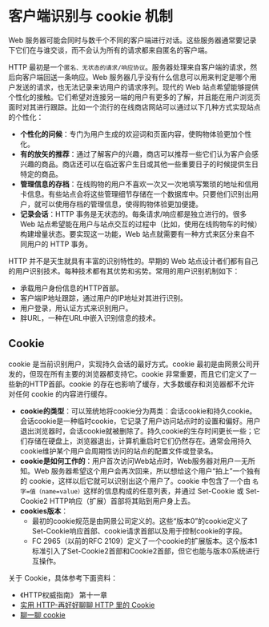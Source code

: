 # 客户端识别与 cookie 机制

Web 服务器可能会同时与数千个不同的客户端进行对话。这些服务器通常要记录下它们在与谁交谈，而不会认为所有的请求都来自匿名的客户端。

HTTP 最初是一个`匿名、无状态的请求/响应协议`。服务器处理来自客户端的请求，然后向客户端回送一条响应。Web 服务器几乎没有什么信息可以用来判定是哪个用户发送的请求，也无法记录来访用户的请求序列。现代的 Web 站点希望能够提供个性化的接触。它们希望对连接另一端的用户有更多的了解，并且能在用户浏览页面时对其进行跟踪。比如一个流行的在线商店网站可以通过以下几种方式实现站点的个性化：

- **个性化的问候**：专门为用户生成的欢迎词和页面内容，使购物体验更加个性化。
- **有的放矢的推荐**：通过了解客户的兴趣，商店可以推荐一些它们认为客户会感兴趣的商品。商店还可以在临近客户生日或其他一些重要日子的时候提供生日特定的商品。
- **管理信息的存档**：在线购物的用户不喜欢一次又一次地填写繁琐的地址和信用卡信息。有些站点会将这些管理细节存储在一个数据库中。只要他们识别出用户，就可以使用存档的管理信息，使得购物体验更加便捷。
- **记录会话**：HTTP 事务是无状态的。每条请求/响应都是独立进行的。很多 Web 站点希望能在用户与站点交互的过程中（比如，使用在线购物车的时候）构建增量状态。要实现这一功能，Web 站点就需要有一种方式来区分来自不同用户的 HTTP 事务。

HTTP 并不是天生就具有丰富的识别特性的。早期的 Web 站点设计者们都有自己的用户识别技术。每种技术都有其优势和劣势。常用的用户识别机制如下：

- 承载用户身份信息的HTTP首部。
- 客户端IP地址跟踪，通过用户的IP地址对其进行识别。
- 用户登录，用认证方式来识别用户。
- 胖URL，一种在URL中嵌入识别信息的技术。

## Cookie

cookie 是当前识别用户，实现持久会话的最好方式。cookie 最初是由网景公司开发的，但现在所有主要的浏览器都支持它。cookie 非常重要，而且它们定义了一些新的HTTP首部。cookie 的存在也影响了缓存，大多数缓存和浏览器都不允许对任何 cookie 的内容进行缓存。

- **cookie的类型**：可以笼统地将cookie分为两类：会话cookie和持久cookie。会话cookie是一种临时cookie，它记录了用户访问站点时的设置和偏好。用户退出浏览器时，会话cookie就被删除了。持久cookie的生存时间更长一些；它们存储在硬盘上，浏览器退出，计算机重启时它们仍然存在。通常会用持久cookie维护某个用户会周期性访问的站点的配置文件或登录名。
- **cookie是如何工作的**：用户首次访问Web站点时，Web服务器对用户一无所知。Web 服务器希望这个用户会再次回来，所以想给这个用户“拍上”一个独有的 cookie，这样以后它就可以识别出这个用户了。cookie 中包含了一个由 `名字=值（name=value）`这样的信息构成的任意列表，并通过 Set-Cookie 或 Set-Cookie2 HTTP响应（扩展）首部将其贴到用户身上去。
- **cookies版本**：
  - 最初的cookie规范是由网景公司定义的。这些“版本0”的cookie定义了Set-Cookie响应首部、cookie请求首部以及用于控制cookie的字段。
  - FC  2965（以前的RFC  2109）定义了一个cookie的扩展版本。这个版本1标准引入了Set-Cookie2首部和Cookie2首部，但它也能与版本0系统进行互操作。

关于 Cookie，具体参考下面资料：

- 《HTTP权威指南》 第十一章
- [实用 HTTP-再好好聊聊 HTTP 里的 Cookie](https://www.cnblogs.com/plokmju/p/http_cookie.html)
- [聊一聊 cookie](https://segmentfault.com/a/1190000004556040)
